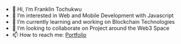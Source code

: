 - 👋 Hi, I’m Franklin Tochukwu
- 👀 I’m interested in Web and Mobile Development with Javascript
- 🌱 I’m currently learning and working on Blockchain Technologies
- 💞️ I’m looking to collaborate on Project around the Web3 Space
- 📫 How to reach me: [Portfolio](https://franklins-portfolio.vercel.app/)

<!---
tchfrnkln/tchfrnkln is a ✨ special ✨ repository because its `README.md` (this file) appears on your GitHub profile.
You can click the Preview link to take a look at your changes.
--->
